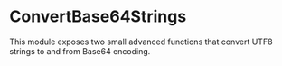 # ConvertBase64Strings

This module exposes two small advanced functions that convert UTF8 strings to and from Base64 encoding.
